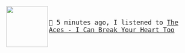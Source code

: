 <img align="left" width="110" height="110" src="https:&#x2F;&#x2F;lastfm.freetls.fastly.net&#x2F;i&#x2F;u&#x2F;174s&#x2F;849eb78d8f7a3beabe3cb40150012317.jpg">

<big><pre>
</br>🎵  5 minutes ago, I listened to  [The Aces - I Can Break Your Heart Too](https://www.youtube.com/results?search_query=The+Aces+I+Can+Break+Your+Heart+Too)</br>
</pre></big>

